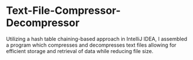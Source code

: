 # Text-File-Compressor-Decompressor
Utilizing a hash table chaining-based approach in IntelliJ IDEA, I assembled a program which compresses and decompresses text files allowing for efficient storage and retrieval of data while reducing file size.
